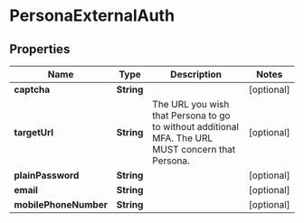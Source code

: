 

# PersonaExternalAuth



## Properties

| Name | Type | Description | Notes |
|------------ | ------------- | ------------- | -------------|
|**captcha** | **String** |  |  [optional] |
|**targetUrl** | **String** | The URL you wish that Persona to go to without additional MFA. The URL MUST concern that Persona. |  [optional] |
|**plainPassword** | **String** |  |  [optional] |
|**email** | **String** |  |  [optional] |
|**mobilePhoneNumber** | **String** |  |  [optional] |




